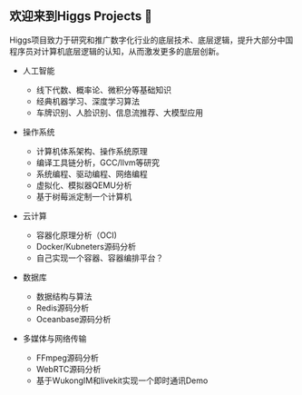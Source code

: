 ## 欢迎来到Higgs Projects 👋

Higgs项目致力于研究和推广数字化行业的底层技术、底层逻辑，提升大部分中国程序员对计算机底层逻辑的认知，从而激发更多的底层创新。
  
- 人工智能
  - 线下代数、概率论、微积分等基础知识
  - 经典机器学习、深度学习算法
  - 车牌识别、人脸识别、信息流推荐、大模型应用
    
- 操作系统
  - 计算机体系架构、操作系统原理
  - 编译工具链分析，GCC/llvm等研究
  - 系统编程、驱动编程、网络编程
  - 虚拟化、模拟器QEMU分析
  - 基于树莓派定制一个计算机
    
- 云计算
  - 容器化原理分析（OCI)
  - Docker/Kubneters源码分析
  - 自己实现一个容器、容器编排平台？
    
- 数据库
  - 数据结构与算法
  - Redis源码分析
  - Oceanbase源码分析

- 多媒体与网络传输
  - FFmpeg源码分析
  - WebRTC源码分析
  - 基于WukongIM和livekit实现一个即时通讯Demo
